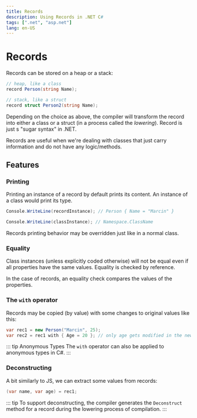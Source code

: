 ```yaml
---
title: Records
description: Using Records in .NET C#
tags: [".net", "asp.net"]
lang: en-US
---
```


# Records

Records can be stored on a heap or a stack:

```csharp
// heap, like a class
record Person(string Name);

// stack, like a struct
record struct Person2(string Name);
```

Depending on the choice as above, the compiler will transform the
record into either a class or a struct (in a process called the *lowering*).
Record is just s "sugar syntax" in .NET.

Records are useful when we're dealing with classes that just carry information
and do not have any logic/methods.

## Features

### Printing

Printing an instance of a record by default prints its content. An instance of a
class would print its type.

```csharp
Console.WriteLine(recordInstance); // Person { Name = "Marcin" }

Console.WriteLine(classInstance); // Namespace.ClassName
```

Records printing behavior may be overridden just like in a normal class.

### Equality

Class instances (unless explicitly coded otherwise) will not be equal even if
all properties have the same values. Equality is checked by reference.

In the case of records, an equality check compares the values of the properties.

### The `with` operator

Records may be copied (by value) with some changes to original values like this:

```csharp
var rec1 = new Person("Marcin", 25);
var rec2 = rec1 with { Age = 20 }; // only age gets modified in the new record instance 
```

::: tip Anonymous Types
The `with` operator can also be applied to anonymous types in C#.
:::

### Deconstructing

A bit similarly to JS, we can extract some values from records:

```csharp
(var name, var age) = rec1;
```

::: tip
To support deconstructing, the compiler generates the `Deconstruct` method for a
record during the lowering process of compilation.
:::

